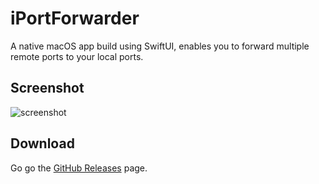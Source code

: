 # iPortForwarder

A native macOS app build using SwiftUI, enables you to forward multiple remote ports to your local ports.

## Screenshot

![screenshot](./docs/screenshot.avif)

## Download

Go go the [GitHub Releases](https://github.com/hronro/iPortForwarder/releases) page.